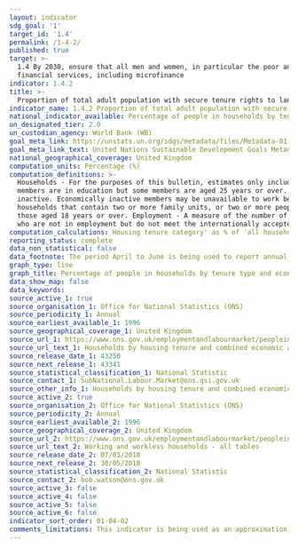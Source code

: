 ```yaml
---
layout: indicator
sdg_goal: '1'
target_id: '1.4'
permalink: /1-4-2/
published: true
target: >-
  1.4 By 2030, ensure that all men and women, in particular the poor and the vulnerable, have equal rights to economic resources, as well as access to basic services, ownership and control over land and other forms of property, inheritance, natural resources, appropriate new technology and
  financial services, including microfinance
indicator: 1.4.2
title: >-
  Proportion of total adult population with secure tenure rights to land, with legally recognized documentation and who perceive their rights to land as secure, by sex and by type of tenure
indicator_name: 1.4.2 Proportion of total adult population with secure tenure rights to land, with legally recognized documentation and who perceive their rights to land as secure, by sex and by type of tenure
national_indicator_available: Percentage of people in households by tenure type and economic activity
un_designated_tier: 2.0
un_custodian_agency: World Bank (WB)
goal_meta_link: https://unstats.un.org/sdgs/metadata/files/Metadata-01-04-02.pdf
goal_meta_link_text: United Nations Sustainable Development Goals Metadata (PDF 4.0 MB)
national_geographical_coverage: United Kingdom
computation_units: Percentage (%)
computation_definitions: >-
  Households - For the purposes of this bulletin, estimates only include those households where at least one person is aged 16 to 64 years. Student households - Households where all adults are aged 16 to 24 years and in full-time education. The definition excludes households where all
  members are in education but some members are aged 25 years or over. Working households - Households where all members aged 16 years or over are employed. Workless households - Households where no-one aged 16 years or over is in employment. These members may be unemployed or economically
  inactive. Economically inactive members may be unavailable to work because of family commitments, retirement or study, or unable to work through sickness or disability. Mixed households - Households that contain both working and workless members. Other household types - This refers to
  households that contain two or more family units, or two or more people belonging to separate family units. Lone-parent households - This refers to households that contain at least one dependent child under the age of 19 years. There may be other non-dependent children present, that is,
  those aged 18 years or over. Employment - A measure of the number of people in work. Unemployment - A measure of people without a job who have been actively seeking work within the last four weeks and are available to start work within the next two weeks. Economically inactive - People
  who are not in employment but do not meet the internationally accepted definition of unemployment because they have not been seeking work within the last four weeks and/or they are unable to start work within the next two weeks.
computation_calculations: Housing tenure category' as % of 'all households' = (number of households in ownership category X / all households) * 100  OR 'Economic activity' as % of 'housing tenure category' = (number of households in ownership category X / 100) * % of all households
reporting_status: complete
data_non_statistical: false
data_footnote: The period April to June is being used to report annual data. The date on the X axis is the year at the start of the period
graph_type: line
graph_title: Percentage of people in households by tenure type and economic activity
data_show_map: false
data_keywords:  
source_active_1: true
source_organisation_1: Office for National Statistics (ONS)
source_periodicity_1: Annual
source_earliest_available_1: 1996
source_geographical_coverage_1: United Kingdom
source_url_1: https://www.ons.gov.uk/employmentandlabourmarket/peopleinwork/employmentandemployeetypes/datasets/workingandworklesshouseholdstabledhouseholdsbyhousingtenureandcombinedeconomicactivitystatusofhouseholdmembers
source_url_text_1: Households by housing tenure and combined economic activity status of household members (Table D)
source_release_date_1: 43250
source_next_release_1: 43341
source_statistical_classification_1: National Statistic
source_contact_1: SubNational.Labour.Market@ons.gsi.gov.uk
source_other_info_1: Households by housing tenure and combined economic activity status of household members
source_active_2: true
source_organisation_2: Office for National Statistics (ONS)
source_periodicity_2: Annual
source_earliest_available_2: 1996
source_geographical_coverage_2: United Kingdom
source_url_2: https://www.ons.gov.uk/employmentandlabourmarket/peopleinwork/employmentandemployeetypes/datasets/workingandworklesshouseholdsalltables
source_url_text_2: Working and workless households - all tables
source_release_date_2: 07/03/2018
source_next_release_2: 30/05/2018
source_statistical_classification_2: National Statistic
source_contact_2: bob.watson@ons.gov.uk
source_active_3: false
source_active_4: false
source_active_5: false
source_active_6: false
indicator_sort_order: 01-04-02
comments_limitations: This indicator is being used as an approximation of the UN SDG Indicator. Where possible, we will work to identify or develop UK data to meet the global indicator specification. This indicator has not been identified in collaboration with topic experts.
---
```

